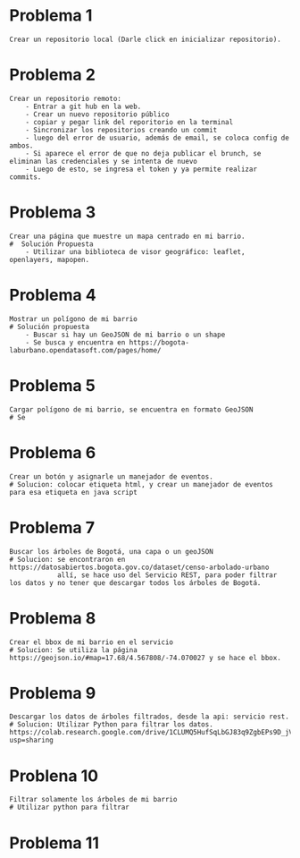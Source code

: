 # Problema 1
    Crear un repositorio local (Darle click en inicializar repositorio).

# Problema 2
    Crear un repositorio remoto:
        - Entrar a git hub en la web.
        - Crear un nuevo repositorio público
        - copiar y pegar link del reporitorio en la terminal
        - Sincronizar los repositorios creando un commit
        - luego del error de usuario, además de email, se coloca config de ambos.
        - Si aparece el error de que no deja publicar el brunch, se eliminan las credenciales y se intenta de nuevo
        - Luego de esto, se ingresa el token y ya permite realizar commits.

# Problema 3
    Crear una página que muestre un mapa centrado en mi barrio. 
    #  Solución Propuesta
        - Utilizar una biblioteca de visor geográfico: leaflet, openlayers, mapopen.

# Problema 4
    Mostrar un polígono de mi barrio
    # Solución propuesta
        - Buscar si hay un GeoJSON de mi barrio o un shape
        - Se busca y encuentra en https://bogota-laburbano.opendatasoft.com/pages/home/

# Problema 5
    Cargar polígono de mi barrio, se encuentra en formato GeoJSON
    # Se

# Problema 6
    Crear un botón y asignarle un manejador de eventos.
    # Solucion: colocar etiqueta html, y crear un manejador de eventos para esa etiqueta en java script

# Problema 7
    Buscar los árboles de Bogotá, una capa o un geoJSON
    # Solucion: se encontraron en https://datosabiertos.bogota.gov.co/dataset/censo-arbolado-urbano
                allí, se hace uso del Servicio REST, para poder filtrar los datos y no tener que descargar todos los árboles de Bogotá.

# Problema 8
    Crear el bbox de mi barrio en el servicio 
    # Solucion: Se utiliza la página https://geojson.io/#map=17.68/4.567808/-74.070027 y se hace el bbox.

# Problema 9
    Descargar los datos de árboles filtrados, desde la api: servicio rest. 
    # Solucion: Utilizar Python para filtrar los datos. https://colab.research.google.com/drive/1CLUMQ5HufSqLbGJ83q9ZgbEPs9D_jVpg?usp=sharing

# Problena 10
    Filtrar solamente los árboles de mi barrio
    # Utilizar python para filtrar

# Problema 11
    







